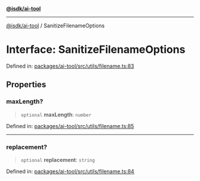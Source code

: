 [**@isdk/ai-tool**](../README.md)

***

[@isdk/ai-tool](../globals.md) / SanitizeFilenameOptions

# Interface: SanitizeFilenameOptions

Defined in: [packages/ai-tool/src/utils/filename.ts:83](https://github.com/isdk/ai-tool.js/blob/79d5773fa454dc7789b1291b1ebd73e4c1b93154/src/utils/filename.ts#L83)

## Properties

### maxLength?

> `optional` **maxLength**: `number`

Defined in: [packages/ai-tool/src/utils/filename.ts:85](https://github.com/isdk/ai-tool.js/blob/79d5773fa454dc7789b1291b1ebd73e4c1b93154/src/utils/filename.ts#L85)

***

### replacement?

> `optional` **replacement**: `string`

Defined in: [packages/ai-tool/src/utils/filename.ts:84](https://github.com/isdk/ai-tool.js/blob/79d5773fa454dc7789b1291b1ebd73e4c1b93154/src/utils/filename.ts#L84)
